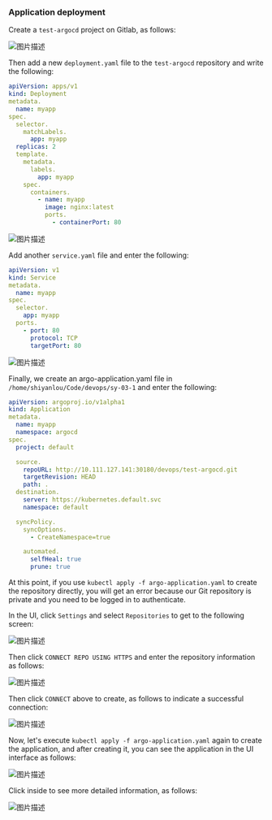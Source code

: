 ### Application deployment

Create a `test-argocd` project on Gitlab, as follows:

![图片描述](assets/lab-deploying-and-using-argocd-in-kubernetes-6-0.png)

Then add a new `deployment.yaml` file to the `test-argocd` repository and write the following:

```yaml
apiVersion: apps/v1
kind: Deployment
metadata.
  name: myapp
spec.
  selector.
    matchLabels.
      app: myapp
  replicas: 2
  template.
    metadata.
      labels.
        app: myapp
    spec.
      containers.
        - name: myapp
          image: nginx:latest
          ports.
            - containerPort: 80
```

![图片描述](assets/lab-deploying-and-using-argocd-in-kubernetes-6-1.png)

Add another `service.yaml` file and enter the following:

```yaml
apiVersion: v1
kind: Service
metadata.
  name: myapp
spec.
  selector.
    app: myapp
  ports.
    - port: 80
      protocol: TCP
      targetPort: 80
```

![图片描述](assets/lab-deploying-and-using-argocd-in-kubernetes-6-2.png)

Finally, we create an argo-application.yaml file in `/home/shiyanlou/Code/devops/sy-03-1` and enter the following:

```yaml
apiVersion: argoproj.io/v1alpha1
kind: Application
metadata.
  name: myapp
  namespace: argocd
spec.
  project: default

  source.
    repoURL: http://10.111.127.141:30180/devops/test-argocd.git
    targetRevision: HEAD
    path: .
  destination.
    server: https://kubernetes.default.svc
    namespace: default

  syncPolicy.
    syncOptions.
      - CreateNamespace=true

    automated.
      selfHeal: true
      prune: true
```

At this point, if you use `kubectl apply -f argo-application.yaml` to create the repository directly, you will get an error because our Git repository is private and you need to be logged in to authenticate.

In the UI, click `Settings` and select `Repositories` to get to the following screen:

![图片描述](assets/lab-deploying-and-using-argocd-in-kubernetes-6-3.png)

Then click `CONNECT REPO USING HTTPS` and enter the repository information as follows:

![图片描述](assets/lab-deploying-and-using-argocd-in-kubernetes-6-4.png)

Then click `CONNECT` above to create, as follows to indicate a successful connection:

![图片描述](assets/lab-deploying-and-using-argocd-in-kubernetes-6-5.png)

Now, let's execute `kubectl apply -f argo-application.yaml` again to create the application, and after creating it, you can see the application in the UI interface as follows:

![图片描述](assets/lab-deploying-and-using-argocd-in-kubernetes-6-6.png)

Click inside to see more detailed information, as follows:

![图片描述](assets/lab-deploying-and-using-argocd-in-kubernetes-6-7.png)
